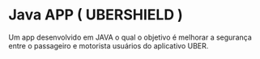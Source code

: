 # Java APP ( UBERSHIELD )
Um app desenvolvido em JAVA o qual o objetivo é melhorar a segurança entre o passageiro e motorista usuários do aplicativo UBER.
